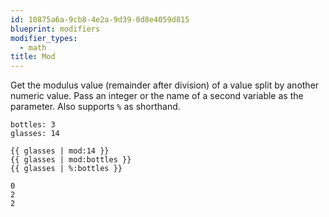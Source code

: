 ```yaml
---
id: 10875a6a-9cb8-4e2a-9d39-0d8e4059d815
blueprint: modifiers
modifier_types:
  - math
title: Mod
---
```

Get the modulus value (remainder after division) of a value split by another numeric value. Pass an integer or the name of a second variable as the parameter. Also supports `%` as shorthand.

```.language-yaml
bottles: 3
glasses: 14
```

```
{{ glasses | mod:14 }}
{{ glasses | mod:bottles }}
{{ glasses | %:bottles }}

```

```.language-output
0
2
2
```
